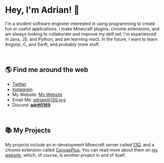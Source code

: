 
# Hey, I'm Adrian! 👋
I'm a student software engineer interested in using programming to create fun or useful applications. I make Minecraft plugins, chrome extensions, and am always looking to collaborate and improve my skill set. I'm experienced in Java, JS, and Python, and am learning react. In the future, I want to learn Angular, C, and Swift, and probably more stuff.

<br>

## 🌎 Find me around the web
- <a href="https://www.twitter.com/adrWasTaken">Twitter</a>
- <a href="https://www.instagram.com/adrwastaken">Instagram</a>
- My Website: <a href="https://www.adrwastaken.dev">My Website</a>
- Email Me: <a href="mailto:adrian@13q.org">adrian@13Q.org</a>
- Discord: <a href="https://discord.com">**adr#0169**</a>
<br>

## 📚 My Projects
My projects include an in-development Minecraft server called <a href="https://www.github.com/13QNetwork">13Q</a>, and a chrome extension called <a href="https://canvasplus.adrwas.dev">CanvasPlus.</a> You can read more about them on <a href="https://www.adrwastaken.dev">my website,</a> which, of course, is another project in and of itself.
